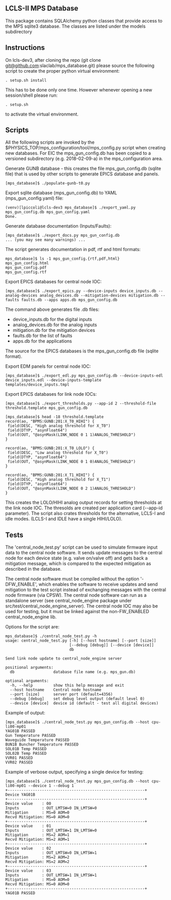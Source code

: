 LCLS-II MPS Database 
--------------------

This package contains SQLAlchemy python classes that provide access to the
MPS sqlite3 database. The classes are listed under the models subdirectory

Instructions
------------

On lcls-dev3, after cloning the repo (git clone git@github.com:slaclab/mps_database.git)
please source the following script to create the proper python virtual environment:

```
. setup.sh install
```

This has to be done only one time. However whenever opening a new session/shell please
run:

```
. setup.sh
```

to activate the virtual environment.


Scripts
-------

All the following scripts are invoked by the $PHYSICS_TOP/mps_configuration/tool/mps_config.py script when creating new databases. For EIC the mps_gun_config.db has been copied to a versioned subdirectory (e.g. 2018-02-09-a) in the mps_configuration area.

Generate GUNB database - this creates the file mps_gun_config.db (sqlite file) that is used by other scripts to generate EPICS database and panels.

```
[mps_database]$ ./populate-gunb-t0.py
```

Export sqlite database (mps_gun_config.db) to YAML (mps_gun_config.yaml) file:

```
(venv)[lpiccoli@lcls-dev3 mps_database]$ ./export_yaml.py mps_gun_config.db mps_gun_config.yaml
Done.
```

Generate database documentation (Inputs/Faults):
```
[mps_database]$ ./export_docs.py mps_gun_config.db 
... (you may see many warnings) ...
```
The script generates documentation in pdf, rtf and html formats:
```
mps_database]$ ls -1 mps_gun_config.{rtf,pdf,html}
mps_gun_config.html
mps_gun_config.pdf
mps_gun_config.rtf
```
Export EPICS databases for central node IOC:
```
[mps_database]$ ./export_epics.py --device-inputs device_inputs.db --analog-devices analog_devices.db --mitigation-devices mitigation.db --faults faults.db --apps apps.db mps_gun_config.db
```
The command above generates file .db files:
- device_inputs.db for the digital inputs
- analog_devices.db for the analog inputs
- mitigation.db for the mitigation devices
- faults.db for the list of faults
- apps.db for the applications 

The source for the EPICS databases is the mps_gun_config.db file (sqlite format).

Export EDM panels for central node IOC:
```
[mps_database]$ ./export_edl.py mps_gun_config.db --device-inputs-edl device_inputs.edl --device-inputs-template templates/device_inputs.tmpl
```
Export EPICS databases for link node IOCs:
```
[mps_database]$ ./export_thresholds.py --app-id 2 --threshold-file threshold.template mps_gun_config.db

[mps_database]$ head -18 threshold.template
record(ao, "BPMS:GUNB:201:X_T0_HIHI") {
 field(DESC, "High analog threshold for X_T0")
 field(DTYP, "asynFloat64")
 field(OUT, "@asynMask(LINK_NODE 0 1 1)ANALOG_THRESHOLD")
}

record(ao, "BPMS:GUNB:201:X_T0_LOLO") {
 field(DESC, "Low analog threshold for X_T0")
 field(DTYP, "asynFloat64")
 field(OUT, "@asynMask(LINK_NODE 0 1 0)ANALOG_THRESHOLD")
}

record(ao, "BPMS:GUNB:201:X_T1_HIHI") {
 field(DESC, "High analog threshold for X_T1")
 field(DTYP, "asynFloat64")
 field(OUT, "@asynMask(LINK_NODE 0 2 1)ANALOG_THRESHOLD")
}
```
This creates the LOLO/HIHI analog output records for setting thresholds at the link node IOC. The thresolds are created per application card (--app-id parameter). The script also crates thresholds for the alternative, LCLS-I and idle modes. (LCLS-I and IDLE have a single HIHI/LOLO).

Tests
-----

The 'central_node_test.py' script can be used to simulate firmware input data to the central node software. It sends update messages to the central node for each device state (e.g. valve on/valve off) and gets back a mitigation message, which is compared to the expected mitigation as described in the database.

The central node software must be compiled without the option '-DFW_ENABLE', which enables the software to receive updates and send mitigation to the test script instead of exchanging messages with the central node firmware (via CPSW). The central node software can run as a standalone server (see central_node_engine package under src/test/central_node_engine_server). The central node IOC may also be used for testing, but it must be linked against the non-FW_ENABLED central_node_engine lib.

Options for the script are:
```
mps_database]$ ./central_node_test.py -h
usage: central_node_test.py [-h] [--host hostname] [--port [size]]
                            [--debug [debug]] [--device [device]]
                            db

Send link node update to central_node_engine server

positional arguments:
  db                 database file name (e.g. mps_gun.db)

optional arguments:
  -h, --help         show this help message and exit
  --host hostname    Central node hostname
  --port [size]      server port (default=4356)
  --debug [debug]    set debug level output (default level 0)
  --device [device]  device id (default - test all digital devices)
```
Example of output:
```
[mps_database]$ ./central_node_test.py mps_gun_config.db --host cpu-li00-mp01
YAG01B PASSED
Gun Temperature PASSED
Waveguide Temperature PASSED
BUN1B Buncher Temperature PASSED
SOL01B Temp PASSED
SOL02B Temp PASSED
VVR01 PASSED
VVR02 PASSED
```
Example of verbose output, specifying a single device for testing:
```
[mps_database]$ ./central_node_test.py mps_gun_config.db --host cpu-li00-mp01 --device 1 --debug 1
+------------------------------------------------------------+
Device YAG01B
+------------------------------------------------------------+
Device value    : 00
Inputs          : OUT_LMTSW=0 IN_LMTSW=0
Mitigation      : MS=0 AOM=0
Recvd Mitigation: MS=0 AOM=0
+------------------------------------------------------------+
Device value    : 01
Inputs          : OUT_LMTSW=1 IN_LMTSW=0
Mitigation      : MS=2 AOM=1
Recvd Mitigation: MS=2 AOM=1
+------------------------------------------------------------+
Device value    : 02
Inputs          : OUT_LMTSW=0 IN_LMTSW=1
Mitigation      : MS=2 AOM=2
Recvd Mitigation: MS=2 AOM=2
+------------------------------------------------------------+
Device value    : 03
Inputs          : OUT_LMTSW=1 IN_LMTSW=1
Mitigation      : MS=0 AOM=0
Recvd Mitigation: MS=0 AOM=0
+------------------------------------------------------------+
YAG01B PASSED
```
